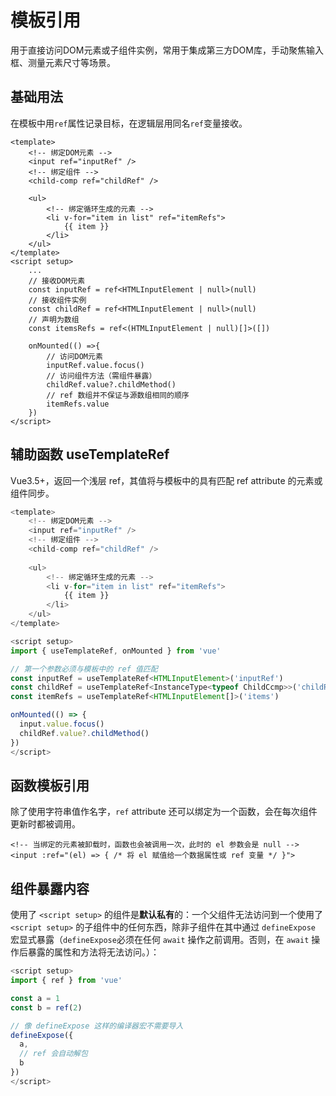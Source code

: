 # 模板引用

用于直接访问DOM元素或子组件实例，常用于集成第三方DOM库，手动聚焦输入框、测量元素尺寸等场景。

## 基础用法

在模板中用`ref`属性记录目标，在逻辑层用同名`ref`变量接收。

``` vue
<template>
	<!-- 绑定DOM元素 -->
	<input ref="inputRef" />
	<!-- 绑定组件 -->
	<child-comp ref="childRef" />

    <ul>
        <!-- 绑定循环生成的元素 -->
        <li v-for="item in list" ref="itemRefs">
        	{{ item }}
        </li>
    </ul>
</template>
<script setup>
    ...
    // 接收DOM元素
    const inputRef = ref<HTMLInputElement | null>(null)
    // 接收组件实例
    const childRef = ref<HTMLInputElement | null>(null)
    // 声明为数组
    const itemsRefs = ref<(HTMLInputElement | null)[]>([])
    
    onMounted(() =>{
        // 访问DOM元素
        inputRef.value.focus()
        // 访问组件方法（需组件暴露）
        childRef.value?.childMethod()
        // ref 数组并不保证与源数组相同的顺序
        itemRefs.value
    })
</script>
```

## 辅助函数 useTemplateRef

Vue3.5+，返回一个浅层 ref，其值将与模板中的具有匹配 ref attribute 的元素或组件同步。

``` javascript
<template>
	<!-- 绑定DOM元素 -->
	<input ref="inputRef" />
	<!-- 绑定组件 -->
	<child-comp ref="childRef" />
        
    <ul>
        <!-- 绑定循环生成的元素 -->
        <li v-for="item in list" ref="itemRefs">
        	{{ item }}
        </li>
    </ul>
</template>

<script setup>
import { useTemplateRef, onMounted } from 'vue'

// 第一个参数必须与模板中的 ref 值匹配
const inputRef = useTemplateRef<HTMLInputElement>('inputRef')
const childRef = useTemplateRef<InstanceType<typeof ChildCcmp>>('childRef')
const itemRefs = useTemplateRef<HTMLInputElement[]>('items')

onMounted(() => {
  input.value.focus()
  childRef.value?.childMethod()
})
</script>
```

## 函数模板引用

除了使用字符串值作名字，`ref` attribute 还可以绑定为一个函数，会在每次组件更新时都被调用。

``` vue
<!-- 当绑定的元素被卸载时，函数也会被调用一次，此时的 el 参数会是 null -->
<input :ref="(el) => { /* 将 el 赋值给一个数据属性或 ref 变量 */ }">
```

## 组件暴露内容

使用了 `<script setup>` 的组件是**默认私有**的：一个父组件无法访问到一个使用了 `<script setup>` 的子组件中的任何东西，除非子组件在其中通过 `defineExpose` 宏显式暴露（`defineExpose`必须在任何 `await` 操作之前调用。否则，在 `await` 操作后暴露的属性和方法将无法访问。）：

``` javascript
<script setup>
import { ref } from 'vue'

const a = 1
const b = ref(2)

// 像 defineExpose 这样的编译器宏不需要导入
defineExpose({
  a,
  // ref 会自动解包
  b
})
</script>
```

